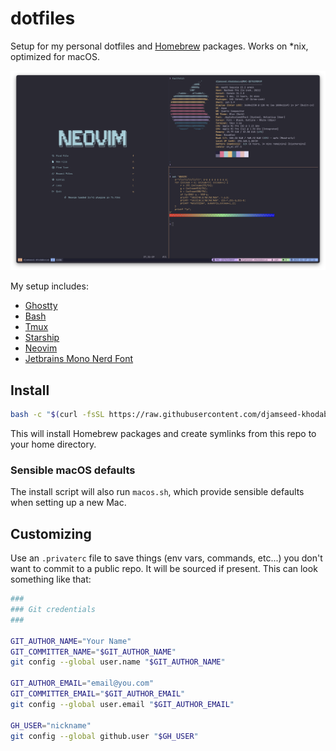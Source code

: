 # dotfiles

Setup for my personal dotfiles and [Homebrew](https://brew.sh) packages. Works on \*nix, optimized for macOS.

![screen](screen.png)

My setup includes:

- [Ghostty](https://ghostty.org)
- [Bash](https://www.gnu.org/software/bash/)
- [Tmux](https://github.com/tmux/tmux/wiki)
- [Starship](https://starship.rs/)
- [Neovim](https://neovim.io/)
- [Jetbrains Mono Nerd Font](https://www.programmingfonts.org/#jetbrainsmono)

## Install

```sh
bash -c "$(curl -fsSL https://raw.githubusercontent.com/djamseed-khodabocus-cko/dotfiles/main/install.sh)"
```

This will install Homebrew packages and create symlinks from this repo to your home directory.

### Sensible macOS defaults

The install script will also run `macos.sh`, which provide sensible defaults when setting up a new Mac.

## Customizing

Use an `.privaterc` file to save things (env vars, commands, etc...) you don't want to commit to a public repo.
It will be sourced if present. This can look something like that:

```sh
###
### Git credentials
###

GIT_AUTHOR_NAME="Your Name"
GIT_COMMITTER_NAME="$GIT_AUTHOR_NAME"
git config --global user.name "$GIT_AUTHOR_NAME"

GIT_AUTHOR_EMAIL="email@you.com"
GIT_COMMITTER_EMAIL="$GIT_AUTHOR_EMAIL"
git config --global user.email "$GIT_AUTHOR_EMAIL"

GH_USER="nickname"
git config --global github.user "$GH_USER"
```

